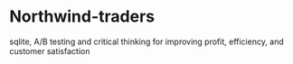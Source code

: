 # Northwind-traders
sqlite, A/B testing and critical thinking for improving profit, efficiency, and customer satisfaction
